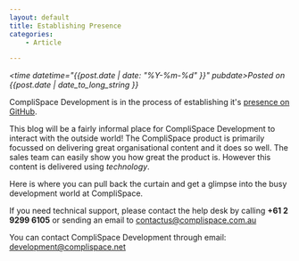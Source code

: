 ```yaml
---
layout: default
title: Establishing Presence
categories:
    - Article

---
```


<em><time datetime="{{post.date | date: "%Y-%m-%d" }}" pubdate>Posted on {{post.date | date_to_long_string }}</time></em>

CompliSpace Development is in the process of establishing it's
[presence on GitHub](https://github.com/complispace).

This blog will be a fairly informal place for CompliSpace Development to
interact with the outside world! The CompliSpace product is primarily focussed
on delivering great organisational content and it does so well. The sales team
can easily show you how great the product is. However this content is delivered
using _technology_.

Here is where you can pull back the curtain and get a glimpse into the busy
development world at CompliSpace.

If you need technical support, please contact the help desk by calling
__+61 2 9299 6105__ or sending an email to <contactus@complispace.com.au>

You can contact CompliSpace Development through email: <development@complispace.net>
